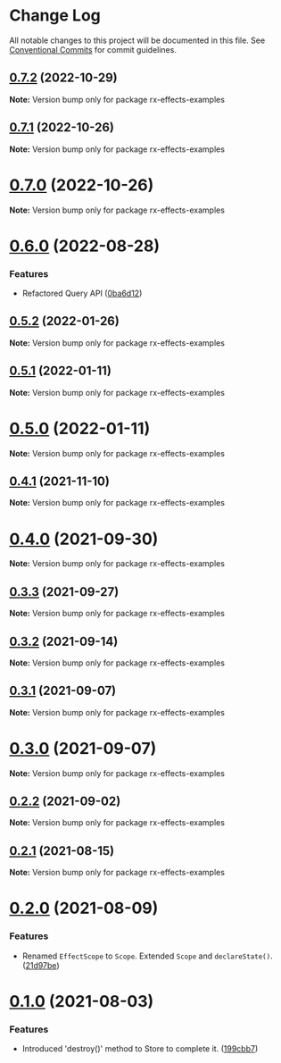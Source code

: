 # Change Log

All notable changes to this project will be documented in this file.
See [Conventional Commits](https://conventionalcommits.org) for commit guidelines.

## [0.7.2](https://github.com/mnasyrov/rx-effects/compare/v0.7.1...v0.7.2) (2022-10-29)

**Note:** Version bump only for package rx-effects-examples

## [0.7.1](https://github.com/mnasyrov/rx-effects/compare/v0.7.0...v0.7.1) (2022-10-26)

**Note:** Version bump only for package rx-effects-examples

# [0.7.0](https://github.com/mnasyrov/rx-effects/compare/v0.6.0...v0.7.0) (2022-10-26)

**Note:** Version bump only for package rx-effects-examples

# [0.6.0](https://github.com/mnasyrov/rx-effects/compare/v0.5.2...v0.6.0) (2022-08-28)

### Features

- Refactored Query API ([0ba6d12](https://github.com/mnasyrov/rx-effects/commit/0ba6d12df5f99cf98f04f130a89be814c90180f8))

## [0.5.2](https://github.com/mnasyrov/rx-effects/compare/v0.5.1...v0.5.2) (2022-01-26)

**Note:** Version bump only for package rx-effects-examples

## [0.5.1](https://github.com/mnasyrov/rx-effects/compare/v0.5.0...v0.5.1) (2022-01-11)

**Note:** Version bump only for package rx-effects-examples

# [0.5.0](https://github.com/mnasyrov/rx-effects/compare/v0.4.1...v0.5.0) (2022-01-11)

**Note:** Version bump only for package rx-effects-examples

## [0.4.1](https://github.com/mnasyrov/rx-effects/compare/v0.4.0...v0.4.1) (2021-11-10)

**Note:** Version bump only for package rx-effects-examples

# [0.4.0](https://github.com/mnasyrov/rx-effects/compare/v0.3.3...v0.4.0) (2021-09-30)

**Note:** Version bump only for package rx-effects-examples

## [0.3.3](https://github.com/mnasyrov/rx-effects/compare/v0.3.2...v0.3.3) (2021-09-27)

**Note:** Version bump only for package rx-effects-examples

## [0.3.2](https://github.com/mnasyrov/rx-effects/compare/v0.3.1...v0.3.2) (2021-09-14)

**Note:** Version bump only for package rx-effects-examples

## [0.3.1](https://github.com/mnasyrov/rx-effects/compare/v0.3.0...v0.3.1) (2021-09-07)

**Note:** Version bump only for package rx-effects-examples

# [0.3.0](https://github.com/mnasyrov/rx-effects/compare/v0.2.2...v0.3.0) (2021-09-07)

**Note:** Version bump only for package rx-effects-examples

## [0.2.2](https://github.com/mnasyrov/rx-effects/compare/v0.2.1...v0.2.2) (2021-09-02)

**Note:** Version bump only for package rx-effects-examples

## [0.2.1](https://github.com/mnasyrov/rx-effects/compare/v0.2.0...v0.2.1) (2021-08-15)

**Note:** Version bump only for package rx-effects-examples

# [0.2.0](https://github.com/mnasyrov/rx-effects/compare/v0.1.0...v0.2.0) (2021-08-09)

### Features

- Renamed `EffectScope` to `Scope`. Extended `Scope` and `declareState()`. ([21d97be](https://github.com/mnasyrov/rx-effects/commit/21d97be080897f33f674d461397e8f1e86ac8eef))

# [0.1.0](https://github.com/mnasyrov/rx-effects/compare/v0.0.8...v0.1.0) (2021-08-03)

### Features

- Introduced 'destroy()' method to Store to complete it. ([199cbb7](https://github.com/mnasyrov/rx-effects/commit/199cbb70ab2163f9f8edc8045b988afd2604595b))
